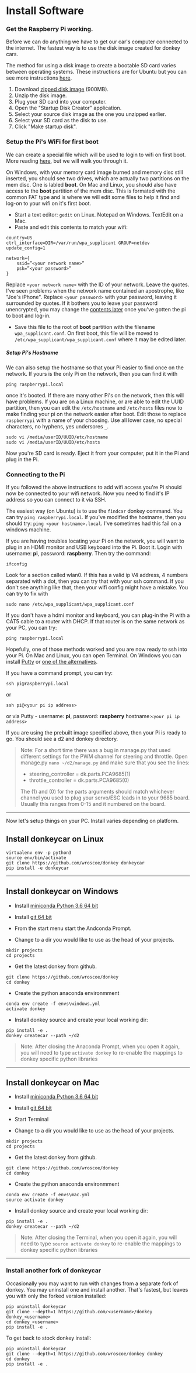 # Install Software

### Get the Raspberry Pi working.

Before we can do anything we have to get our car's computer connected to the 
internet. The fastest way is to use the disk image created for donkey cars. 

The method for using a disk image to create a bootable SD card varies between
operating systems. These instructions are for Ubuntu but you can see more 
instructions [here](https://www.raspberrypi.org/documentation/installation/installing-images/).

1. Download [zipped disk image](https://www.dropbox.com/s/vb9wlju4aqx7i5o/donkey_2.img.zip?dl=0) (900MB). 
2. Unzip the disk image.
3. Plug your SD card into your computer.
4. Open the "Startup Disk Creator" application.
5. Select your source disk image as the one you unzipped earlier.
6. Select your SD card as the disk to use. 
7. Click "Make startup disk".


### Setup the Pi's WiFi for first boot

We can create a special file which will be used to login to wifi on first boot. More reading [here](https://raspberrypi.stackexchange.com/questions/10251/prepare-sd-card-for-wifi-on-headless-pi), but we will walk you through it. 

On Windows, with your memory card image burned and memory disc still inserted, you should see two drives, which are actually two partitions on the mem disc. One is labled __boot__. On Mac and Linux, you should also have access to the __boot__ partition of the mem disc. This is formated with the common FAT type and is where we will edit some files to help it find and log-on to your wifi on it's first boot.

* Start a text editor: `gedit` on Linux. Notepad on Windows. TextEdit on a Mac.
* Paste and edit this contents to match your wifi:
```
country=US
ctrl_interface=DIR=/var/run/wpa_supplicant GROUP=netdev
update_config=1

network={
    ssid=”<your network name>”
    psk=”<your password>”
}

```

Replace `<your network name>` with the ID of your network. Leave the quotes. I've seen problems when the network name contained an apostrophe, like "Joe's iPhone".
Replace `<your password>` with your password, leaving it surrounded by quotes. 
If it bothers you to leave your password unencrypted, you may change the [contents later](https://unix.stackexchange.com/questions/278946/hiding-passwords-in-wpa-supplicant-conf-with-wpa-eap-and-mschap-v2) once you've gotten the pi to boot and log-in.

* Save this file to the root of __boot__ partition with the filename `wpa_supplicant.conf`. On first boot, this file will be moved to `/etc/wpa_supplicant/wpa_supplicant.conf` where it may be edited later.

##### Setup Pi's Hostname
We can also setup the hostname so that your Pi easier to find once on the network. If yours is the only Pi on the network, then you can find it with 

```
ping raspberrypi.local
```

once it's booted. If there are many other Pi's on the network, then this will have problems. If you are on a Linux machine, or are able to edit the UUID partition, then you can edit the `/etc/hostname` and `/etc/hosts` files now to make finding your pi on the network easier after boot. Edit those to replace `raspberrypi` with a name of your choosing. Use all lower case, no special characters, no hyphens, yes undersores `_`. 

```
sudo vi /media/userID/UUID/etc/hostname
sudo vi /media/userID/UUID/etc/hosts
```

Now you're SD card is ready. Eject it from your computer, put it in the Pi 
and plug in the Pi.


### Connecting to the Pi

If you followed the above instructions to add wifi access you're Pi should
now be connected to your wifi network. Now you need to find it's IP address
so you can connect to it via SSH. 

The easiest way (on Ubuntu) is to use the `findcar` donkey command. You can try `ping raspberrypi.local`. If you've modified the hostname, then you should try: `ping <your hostname>.local`. I've sometimes had this fail on a windows machine.

If you are having troubles locating your Pi on the network, you will want to plug in an HDMI monitor and USB keyboard into the Pi. Boot it. Login with username: __pi__, password: __raspberry__. Then try the command:

```
ifconfig
```

Look for a section called wlan0. If this has a valid ip V4 address, 4 numbers separated with a dot, then you can try that with your ssh command. If you don't see anything like that, then your wifi config might have a mistake. You can try to fix with

```
sudo nano /etc/wpa_supplicant/wpa_supplicant.conf
```

If you don't have a hdmi monitor and keyboard, you can plug-in the Pi with a CAT5 cable to a router with DHCP. If that router is on the same network as your PC, you can try:

```
ping raspberrypi.local
```

Hopefully, one of those methods worked and you are now ready to ssh into your Pi. On Mac and Linux, you can open Terminal. On Windows you can install [Putty](http://www.putty.org/) or [one of the alternatives](https://www.htpcbeginner.com/best-ssh-clients-windows-putty-alternatives/2/).

If you have a command prompt, you can try:

```
ssh pi@raspberrypi.local
```

or

```
ssh pi@<your pi ip address>
```

or via Putty - username: __pi__, password: __raspberry__ hostname:`<your pi ip address>`


If you are using the prebuilt image specified above, then your Pi is ready to go. You should see a d2 and donkey directory. 

> Note: For a short time there was a bug in manage.py that used different settings for the PWM channel for steering and throttle. Open manage.py ```nano ~/d2/manage.py``` and make sure that you see the lines:
>
> * steering_controller = dk.parts.PCA9685(1)
> * throttle_controller = dk.parts.PCA9685(0)
>
> The (1) and (0) for the parts arguments should match whichever channel you used to plug your servo/ESC leads in to your 9685 board. Usually this ranges from 0-15 and it numbered on the board.

----
Now let's setup things on your PC. Install varies depending on platform.


## Install donkeycar on Linux

```
virtualenv env -p python3
source env/bin/activate
git clone https://github.com/wroscoe/donkey donkeycar
pip install -e donkeycar
```

----

## Install donkeycar on Windows

* Install [miniconda Python 3.6 64 bit](https://conda.io/miniconda.html)

* Install [git 64 bit](https://git-scm.com/download/win)

* From the start menu start the Andconda Prompt.

* Change to a dir you would like to use as the head of your projects.

```
mkdir projects
cd projects
```

* Get the latest donkey from github.

```
git clone https://github.com/wroscoe/donkey
cd donkey
```

* Create the python anaconda environmment

```
conda env create -f envs\windows.yml
activate donkey
```

* Install donkey source and create your local working dir:

```
pip install -e .
donkey createcar --path ~/d2
```

> Note: After closing the Anaconda Prompt, when you open it again, you will need to 
> type ```activate donkey``` to re-enable the mappings to donkey specific 
> python libraries

----

## Install donkeycar on Mac

* Install [miniconda Python 3.6 64 bit](https://conda.io/miniconda.html)

* Install [git 64 bit](https://www.atlassian.com/git/tutorials/install-git)

* Start Terminal

* Change to a dir you would like to use as the head of your projects.

```
mkdir projects
cd projects
```

* Get the latest donkey from github.

```
git clone https://github.com/wroscoe/donkey
cd donkey
```

* Create the python anaconda environmment

```
conda env create -f envs\mac.yml
source activate donkey
```

* Install donkey source and create your local working dir:

```
pip install -e .
donkey createcar --path ~/d2
```

> Note: After closing the Terminal, when you open it again, you will need to 
> type ```source activate donkey``` to re-enable the mappings to donkey specific 
> python libraries

-------

### Install another fork of donkeycar

Occasionally you may want to run with changes from a separate fork of donkey. You may uninstall one and install another. That's fastest, but leaves you with only the forked version installed:

``` 
pip uninstall donkeycar
git clone --depth=1 https://github.com/<username>/donkey donkey_<username>
cd donkey_<username>
pip install -e .
```

To get back to stock donkey install:

```
pip uninstall donkeycar
git clone --depth=1 https://github.com/wroscoe/donkey donkey
cd donkey
pip install -e .
```
